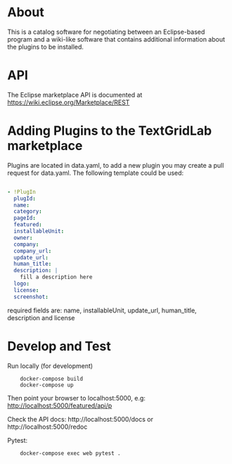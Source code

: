 # About

This is a catalog software for negotiating between an Eclipse-based
program and a wiki-like software that contains additional information
about the plugins to be installed. 

# API

The Eclipse marketplace API is documented at 
https://wiki.eclipse.org/Marketplace/REST

# Adding Plugins to the TextGridLab marketplace

Plugins are located in data.yaml, to add a new plugin you may create a pull request for data.yaml. 
The following template could be used:

```yaml

- !PlugIn
  plugId:
  name:
  category:
  pageId:
  featured:
  installableUnit:
  owner:
  company:
  company_url:
  update_url:
  human_title:
  description: |
    fill a description here
  logo:
  license:
  screenshot:
```

required fields are: name, installableUnit, update_url, human_title, description and license

# Develop and Test

Run locally (for development)

        docker-compose build
        docker-compose up

Then point your browser to localhost:5000, e.g: <http://localhost:5000/featured/api/p>

Check the API docs: http://localhost:5000/docs or http://localhost:5000/redoc

Pytest:

        docker-compose exec web pytest .

